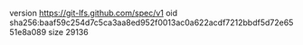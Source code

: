 version https://git-lfs.github.com/spec/v1
oid sha256:baaf59c254d7c5ca3aa8ed952f0013ac0a622acdf7212bbdf5d72e6551e8a089
size 29136
